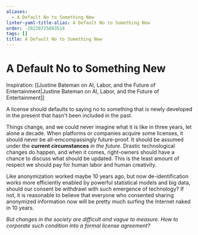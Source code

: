 ```yaml
---
aliases:
  - A Default No to Something New
linter-yaml-title-alias: A Default No to Something New
order: -20230725083514
tags: []
title: A Default No to Something New
---
```


# A Default No to Something New

Inspiration: [[Justine Bateman on AI, Labor, and the Future of Entertainment|Justine Bateman on AI, Labor, and the Future of Entertainment]]

A license should defaults to saying no to something that is newly developed in the present that hasn't been included in the past.

Things change, and we could never imagine what it is like in three years, let alone a decade. When platforms or companies acquire some licenses, it should never be all-emcompassingly future-proof. It should be assumed under the **current circumstances** *in the future*. Drastic technological changes do happen, and when it comes, right-owners should have a chance to discuss what should be updated. This is the least amount of respect we should pay for human labor and human creativity.

Like anonymization worked maybe 10 years ago, but now de-identification works more efficiently enabled by powerful statistical models and big data, should our consent be withdrawl with such emergence of technology? If not, it is reasonable to believe that everyone who consented sharing anonymized information now will be pretty much surfing the Internet naked in 10 years.

*But changes in the society are difficult and vague to measure. How to corporate such condition into a formal license agreement?*